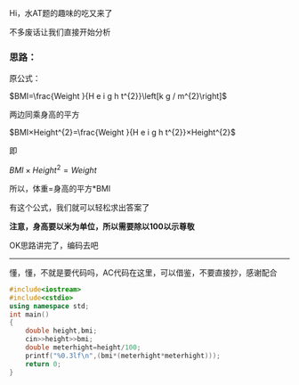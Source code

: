 Hi，水AT题的趣味的吃又来了

不多废话让我们直接开始分析

### 思路：

原公式：

$BMI=\frac{Weight }{H e i g h t^{2}}\left[k g / m^{2}\right]$

两边同乘身高的平方

$BMI×Height^{2}=\frac{Weight }{H e i g h t^{2}}×Height^{2}$

即

$BMI×Height^{2}={Weight }$

所以，体重=身高的平方*BMI

有这个公式，我们就可以轻松求出答案了

**注意，身高要以米为单位，所以需要除以100以示尊敬**

OK思路讲完了，编码去吧



------------
懂，懂，不就是要代码吗，AC代码在这里，可以借鉴，不要直接抄，感谢配合

```cpp
#include<iostream>
#include<cstdio>
using namespace std;
int main()
{
    double height,bmi;
    cin>>height>>bmi;
    double meterhight=height/100;
    printf("%0.3lf\n",(bmi*(meterhight*meterhight)));
    return 0;
}
```

